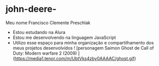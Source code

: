 # john-deere-

Meu nome Francisco Clemente Preschlak
- Estou estudando na Alura
- Estou me desenvolvendo na linguagem JavaScript
- Utilizo esse espaço para minha organização e
compartilhamento dos meus projetos desenvolvidos
 ! [personagem Saimon Ghost de Call of Duty: Modern warfare 2 (2009) ] (https://media1.tenor.com/m/UbtVks4zby0AAAAC/ghost.gif)
